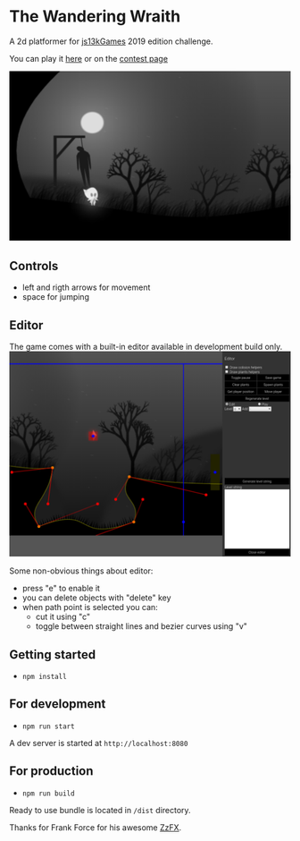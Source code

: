 # The Wandering Wraith

A 2d platformer for [js13kGames](https://js13kgames.com/) 2019 edition challenge.

You can play it [here](https://tulustul.github.io/The-Wandering-Wraith/) or on the [contest page](https://js13kgames.com/entries/the-wandering-wraith)

![Game screenshot](/screens/screen1.png)

## Controls

- left and rigth arrows for movement
- space for jumping

## Editor

The game comes with a built-in editor available in development build only.
![Game screenshot](/screens/editor.png)

Some non-obvious things about editor:

- press "e" to enable it
- you can delete objects with "delete" key
- when path point is selected you can:
  - cut it using "c"
  - toggle between straight lines and bezier curves using "v"

## Getting started

- `npm install`

## For development

- `npm run start`

A dev server is started at `http://localhost:8080`

## For production

- `npm run build`

Ready to use bundle is located in `/dist` directory.

Thanks for Frank Force for his awesome [ZzFX](https://zzfx.3d2k.com/).
